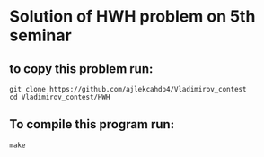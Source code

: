 # Solution of HWH problem on 5th seminar
## to copy this problem run:
```
git clone https://github.com/ajlekcahdp4/Vladimirov_contest
cd Vladimirov_contest/HWH
```
## To compile this program run:
```
make
```